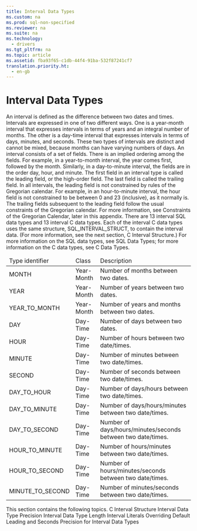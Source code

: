 ```yaml
---
title: Interval Data Types
ms.custom: na
ms.prod: sql-non-specified
ms.reviewer: na
ms.suite: na
ms.technology: 
  - drivers
ms.tgt_pltfrm: na
ms.topic: article
ms.assetid: fba93f65-c1db-44f4-91ba-532f87241cf7
translation.priority.ht: 
  - en-gb
---
```

# Interval Data Types
<?xml version="1.0" encoding="utf-8"?>
<developerReferenceWithoutSyntaxDocument xmlns="http://ddue.schemas.microsoft.com/authoring/2003/5" xmlns:xlink="http://www.w3.org/1999/xlink" xmlns:xsi="http://www.w3.org/2001/XMLSchema-instance" xsi:schemaLocation="http://ddue.schemas.microsoft.com/authoring/2003/5 http://dduestorage.blob.core.windows.net/ddueschema/developer.xsd">
  <introduction>
    <para>An interval is defined as the difference between two dates and times. Intervals are expressed in one of two different ways. One is a <legacyItalic>year-month</legacyItalic> interval that expresses intervals in terms of years and an integral number of months. The other is a <legacyItalic>day-time</legacyItalic> interval that expresses intervals in terms of days, minutes, and seconds. These two types of intervals are distinct and cannot be mixed, because months can have varying numbers of days.</para>
    <para>An interval consists of a set of fields. There is an implied ordering among the fields. For example, in a year-to-month interval, the year comes first, followed by the month. Similarly, in a day-to-minute interval, the fields are in the order day, hour, and minute. The first field in an interval type is called the <legacyItalic>leading</legacyItalic> field, or the <legacyItalic>high-order</legacyItalic> field. The last field is called the <legacyItalic>trailing</legacyItalic> field.</para>
    <para>In all intervals, the leading field is not constrained by rules of the Gregorian calendar. For example, in an hour-to-minute interval, the hour field is not constrained to be between 0 and 23 (inclusive), as it normally is. The trailing fields subsequent to the leading field follow the usual constraints of the Gregorian calendar. For more information, see <legacyLink xlink:href="70667410-c582-4369-8e06-9d98e21cd2bf">Constraints of the Gregorian Calendar</legacyLink>, later in this appendix.</para>
    <para>There are 13 interval SQL data types and 13 interval C data types. Each of the interval C data types uses the same structure, SQL_INTERVAL_STRUCT, to contain the interval data. (For more information, see the next section, <legacyLink xlink:href="52b42b56-50aa-4ce6-8d79-0963c7a71437">C Interval Structure</legacyLink>.) For more information on the SQL data types, see <legacyLink xlink:href="1b22f985-f5e4-4779-87eb-e43329a442b1">SQL Data Types</legacyLink>; for more information on the C data types, see <legacyLink xlink:href="b681d260-3dbb-47df-a616-4910d727add7">C Data Types</legacyLink>.</para>
    <table xmlns:caps="http://schemas.microsoft.com/build/caps/2013/11">
      <thead>
        <tr>
          <TD>
            <para>Type identifier</para>
          </TD>
          <TD>
            <para>Class</para>
          </TD>
          <TD>
            <para>Description</para>
          </TD>
        </tr>
      </thead>
      <tbody>
        <tr>
          <TD>
            <para>MONTH</para>
          </TD>
          <TD>
            <para>Year-Month</para>
          </TD>
          <TD>
            <para>Number of months between two dates.</para>
          </TD>
        </tr>
        <tr>
          <TD>
            <para>YEAR</para>
          </TD>
          <TD>
            <para>Year-Month</para>
          </TD>
          <TD>
            <para>Number of years between two dates. </para>
          </TD>
        </tr>
        <tr>
          <TD>
            <para>YEAR_TO_MONTH</para>
          </TD>
          <TD>
            <para>Year-Month</para>
          </TD>
          <TD>
            <para>Number of years and months between two dates.</para>
          </TD>
        </tr>
        <tr>
          <TD>
            <para>DAY</para>
          </TD>
          <TD>
            <para>Day-Time</para>
          </TD>
          <TD>
            <para>Number of days between two dates.</para>
          </TD>
        </tr>
        <tr>
          <TD>
            <para>HOUR</para>
          </TD>
          <TD>
            <para>Day-Time</para>
          </TD>
          <TD>
            <para>Number of hours between two date/times.</para>
          </TD>
        </tr>
        <tr>
          <TD>
            <para>MINUTE</para>
          </TD>
          <TD>
            <para>Day-Time</para>
          </TD>
          <TD>
            <para>Number of minutes between two date/times.</para>
          </TD>
        </tr>
        <tr>
          <TD>
            <para>SECOND</para>
          </TD>
          <TD>
            <para>Day-Time</para>
          </TD>
          <TD>
            <para>Number of seconds between two date/times.</para>
          </TD>
        </tr>
        <tr>
          <TD>
            <para>DAY_TO_HOUR</para>
          </TD>
          <TD>
            <para>Day-Time</para>
          </TD>
          <TD>
            <para>Number of days/hours between two date/times.</para>
          </TD>
        </tr>
        <tr>
          <TD>
            <para>DAY_TO_MINUTE</para>
          </TD>
          <TD>
            <para>Day-Time</para>
          </TD>
          <TD>
            <para>Number of days/hours/minutes between two date/times.</para>
          </TD>
        </tr>
        <tr>
          <TD>
            <para>DAY_TO_SECOND</para>
          </TD>
          <TD>
            <para>Day-Time</para>
          </TD>
          <TD>
            <para>Number of days/hours/minutes/seconds between two date/times.</para>
          </TD>
        </tr>
        <tr>
          <TD>
            <para>HOUR_TO_MINUTE</para>
          </TD>
          <TD>
            <para>Day-Time</para>
          </TD>
          <TD>
            <para>Number of hours/minutes between two date/times.</para>
          </TD>
        </tr>
        <tr>
          <TD>
            <para>HOUR_TO_SECOND</para>
          </TD>
          <TD>
            <para>Day-Time</para>
          </TD>
          <TD>
            <para>Number of hours/minutes/seconds between two date/times.</para>
          </TD>
        </tr>
        <tr>
          <TD>
            <para>MINUTE_TO_SECOND</para>
          </TD>
          <TD>
            <para>Day-Time</para>
          </TD>
          <TD>
            <para>Number of minutes/seconds between two date/times.</para>
          </TD>
        </tr>
      </tbody>
    </table>
    <para>This section contains the following topics.  </para>
    <list class="bullet">
      <listItem>
        <para>             <legacyLink xlink:href="52b42b56-50aa-4ce6-8d79-0963c7a71437">C Interval Structure</legacyLink>           </para>
      </listItem>
      <listItem>
        <para>             <legacyLink xlink:href="eb73bd77-2e7e-4498-a266-4d7c990a0d56">Interval Data Type Precision</legacyLink>           </para>
      </listItem>
      <listItem>
        <para>             <legacyLink xlink:href="e9eb38d8-f9db-4401-8c62-aa394054cbbf">Interval Data Type Length</legacyLink>           </para>
      </listItem>
      <listItem>
        <para>             <legacyLink xlink:href="f9e6c3c7-4f98-483f-89d8-ebc5680f021b">Interval Literals</legacyLink>           </para>
      </listItem>
      <listItem>
        <para>             <legacyLink xlink:href="3d65493f-dce7-4d29-9f59-c63a4e47918c">Overriding Default Leading and Seconds Precision for Interval Data Types</legacyLink>           </para>
      </listItem>
    </list>
  </introduction>
  <relatedTopics />
</developerReferenceWithoutSyntaxDocument>